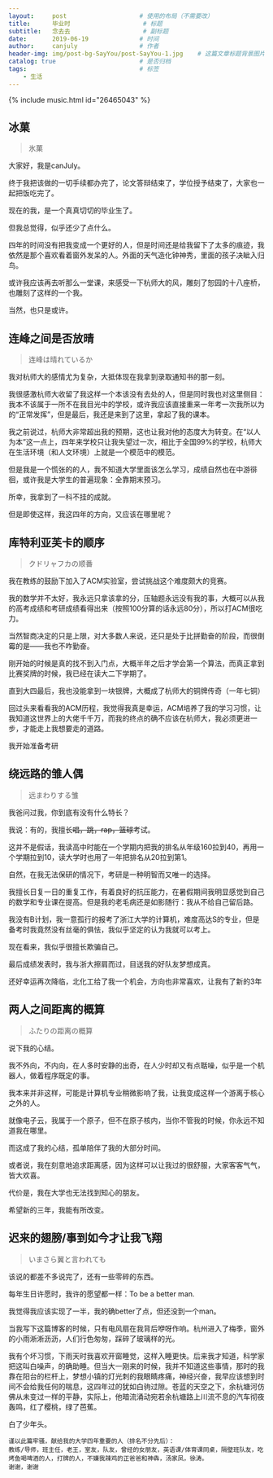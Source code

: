 ```yaml
---
layout:     post                    # 使用的布局（不需要改）
title:      毕业时                    # 标题 
subtitle:   念去去                    # 副标题
date:       2019-06-19              # 时间
author:     canjuly                 # 作者
header-img: img/post-bg-SayYou/post-SayYou-1.jpg    # 这篇文章标题背景图片
catalog: true                       # 是否归档
tags:                               # 标签
    - 生活
---
```


{% include music.html id="26465043" %}

## 冰菓
> 氷菓

大家好，我是canJuly。

终于我把该做的一切手续都办完了，论文答辩结束了，学位授予结束了，大家也一起把饭吃完了。

现在的我，是一个真真切切的毕业生了。

但我总觉得，似乎还少了点什么。

四年的时间没有把我变成一个更好的人，但是时间还是给我留下了太多的痕迹，我依然是那个喜欢看着窗外发呆的人。外面的天气造化钟神秀，里面的孩子决眦入归鸟。

或许我应该再去听那么一堂课，来感受一下杭师大的风，雕刻了恕园的十八座桥，也雕刻了这样的一个我。

当然，也只是或许。

## 连峰之间是否放晴
> 连峰は晴れているか

我对杭师大的感情尤为复杂，大抵体现在我拿到录取通知书的那一刻。

我很感激杭师大收留了我这样一个本该没有去处的人，但是同时我也对这里侧目：我本不该属于一所不在我目光中的学校，或许我应该直接重来一年考一次我所以为的“正常发挥”，但是最后，我还是来到了这里，拿起了我的课本。

我之前说过，杭师大非常超出我的预期，这也让我对他的态度大为转变。在“以人为本”这一点上，四年来学校只让我失望过一次，相比于全国99%的学校，杭师大在生活环境（和人文环境）上就是一个模范中的模范。

但是我是一个慌张的的人，我不知道大学里面该怎么学习，成绩自然也在中游徘徊，或许我是大学生的普遍现象：全靠期末预习。

所幸，我拿到了一科不挂的成就。

但是即使这样，我这四年的方向，又应该在哪里呢？

## 库特利亚芙卡的顺序
> クドリャフカの顺番

我在教练的鼓励下加入了ACM实验室，尝试挑战这个难度颇大的竞赛。

我的数学并不太好，我永远只拿该拿的分，压轴题永远没有我的事，大概可以从我的高考成绩和考研成绩看得出来（按照100分算的话永远80分），所以打ACM很吃力。

当然智商决定的只是上限，对大多数人来说，还只是处于比拼勤奋的阶段，而很倒霉的是——我也不咋勤奋。

刚开始的时候是真的找不到入门点，大概半年之后才学会第一个算法，而真正拿到比赛奖牌的时候，我已经在读大二下学期了。

直到大四最后，我也没能拿到一块银牌，大概成了杭师大的铜牌传奇（一年七铜）

回过头来看看我的ACM历程，我觉得我真是幸运，ACM培养了我的学习习惯，让我知道这世界上的大佬千千万，而我的终点的确不应该在杭师大，我必须更进一步，才能走上我想要走的道路。

我开始准备考研

## 绕远路的雏人偶
> 远まわりする雏

我爸问过我，你到底有没有什么特长？

我说：有的，我擅长~~唱，跳，rap，篮球~~考试。

这并不是假话，我读高中时能在一个学期内把我的排名从年级160拉到40，再用一个学期拉到10，读大学时也用了一年把排名从20拉到第1。

自然，在我无法保研的情况下，考研是一种明智而又唯一的选择。

我擅长日复一日的重复工作，有着良好的抗压能力，在暑假期间我明显感觉到自己的数学和专业课在提高。但是我的老毛病还是如影随行：我从不给自己留后路。

我没有B计划，我一意孤行的报考了浙江大学的计算机，难度高达S的专业，但是备考时我竟然没有丝毫的俱怯，我似乎坚定的认为我就可以考上。

现在看来，我似乎很擅长欺骗自己。

最后成绩发表时，我与浙大擦肩而过，目送我的好队友梦想成真。

还好幸运再次降临，北化工给了我一个机会，方向也非常喜欢，让我有了新的3年

## 两人之间距离的概算
> ふたりの距离の概算

说下我的心结。

我不外向，不内向，在人多时安静的出奇，在人少时却又有点聒噪，似乎是一个机器人，做着程序既定的事。

我本来并非这样，可能是计算机专业稍微影响了我，让我变成这样一个游离于核心之外的人。

就像电子云，我属于一个原子，但不在原子核内，当你不管我的时候，你永远不知道我在哪里。

而这成了我的心结，孤单陪伴了我的大部分时间。

或者说，我在刻意地追求距离感，因为这样可以让我过的很舒服，大家客客气气，皆大欢喜。

代价是，我在大学也无法找到知心的朋友。

希望新的三年，我能有所改变。

## 迟来的翅膀/事到如今才让我飞翔
> いまさら翼と言われても

该说的都差不多说完了，还有一些零碎的东西。

每年生日许愿时，我许的愿望都一样：To be a better man.

我觉得我应该实现了一半，我的确better了点，但还没到一个man。

当我写下这篇博客的时候，只有电风扇在我背后咿呀作响。杭州进入了梅季，窗外的小雨淅淅沥沥，人们行色匆匆，踩碎了玻璃样的光。

我有个坏习惯，下雨天时我喜欢开窗睡觉，这样入睡更快。后来我才知道，科学家把这叫白噪声，的确助睡。但当大一刚来的时候，我并不知道这些事情，那时的我靠在阳台的栏杆上，梦想小镇的灯光刺的我眼睛疼痛，神经兴奋，我早应该想到时间不会给我任何的喘息，这四年过的犹如白驹过隙。苍蓝的天空之下，余杭塘河仿佛从未变过一样的平静，实际上，他暗流涌动宛若余杭塘路上川流不息的汽车彻夜轰鸣，红了樱桃，绿了芭蕉。

白了少年头。

```
谨以此篇牢骚，献给我的大学四年重要的人（排名不分先后）：  
教练/导师，班主任，老王，室友，队友，曾经的女朋友，英语课/体育课同桌，隔壁班队友，吃烤鱼喝啤酒的人，打牌的人，不嫌我辣鸡的正爸爸和神犇，汤家凤，徐涛。  
谢谢，谢谢
```